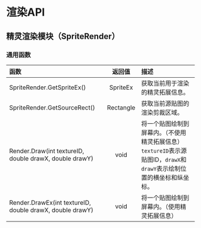 # 渲染API

## 精灵渲染模块（SpriteRender）

### 通用函数

| 函数 | 返回值 | 描述 |
| :--- | :---: | :--- |
| SpriteRender.GetSpriteEx\(\) | SpriteEx | 获取当前用于渲染的精灵拓展信息。 |
| SpriteRender.GetSourceRect\(\) | Rectangle | 获取当前源贴图的渲染剪裁区域。 |
| Render.Draw\(int textureID, double drawX, double drawY\) | void | 将一个贴图绘制到屏幕内。（不使用精灵拓展信息） `textureID`表示源贴图ID，`drawX`和`drawY`表示绘制位置的横坐标和纵坐标。 |
| Render.DrawEx\(int textureID, double drawX, double drawY\) | void | 将一个贴图绘制到屏幕内。（使用精灵拓展信息） |



